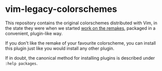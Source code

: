 # vim-legacy-colorschemes

This repository contains the original colorschemes distributed with Vim, in the state they were when we started [work on the remakes](https://github.com/vim/colorschemes), packaged in a convenient, plugin-like way.

If you don't like the remake of your favourite colorscheme, you can install this plugin just like you would install any other plugin.

If in doubt, the canonical method for installing plugins is described under `:help packages`.
